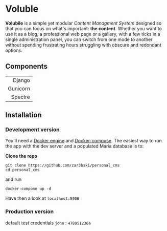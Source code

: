 # Voluble

**Volubile** is a simple yet modular *Content Managment System* designed so that you can focus on what's important: **the content**. Whether you want to use it as a blog, a professional web page or a gallery, with a few ticks in a single administration panel, you can switch from one mode to another without spending frustrating hours struggling with obscure and redondant options.

## Components

|          | 
|---------:|
| Django   | 
| Gunicorn | 
| Spectre  |

## Installation

### Development version

You'll need a [Docker engine](https://docs.docker.com/install/) and [Docker-compose](https://docs.docker.com/compose/install/). The easiest way to run the app with the dev server and a populated Maria database is to: 

**Clone the repo**

```
git clone https://github.com/zar3bski/personal_cms
cd personal_cms
```
and run 

```
docker-compose up -d
```
Have then a look at `localhost:8000`

### Production version

default test credentials `john` : `478951236a` 
